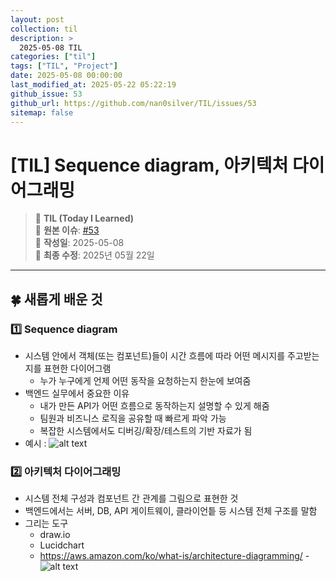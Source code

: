 ```yaml
---
layout: post
collection: til
description: >
  2025-05-08 TIL
categories: ["til"]
tags: ["TIL", "Project"]
date: 2025-05-08 00:00:00
last_modified_at: 2025-05-22 05:22:19
github_issue: 53
github_url: https://github.com/nan0silver/TIL/issues/53
sitemap: false
---
```


# [TIL] Sequence diagram, 아키텍처 다이어그래밍

> 📝 **TIL (Today I Learned)**  
> 🔗 **원본 이슈**: [#53](https://github.com/nan0silver/TIL/issues/53)  
> 📅 **작성일**: 2025-05-08  
> 🔄 **최종 수정**: 2025년 05월 22일

---

## 🍀 새롭게 배운 것

### 1️⃣ Sequence diagram

- 시스템 안에서 객체(또는 컴포넌트)들이 시간 흐름에 따라 어떤 메시지를 주고받는지를 표현한 다이어그램
  - 누가 누구에게 언제 어떤 동작을 요청하는지 한눈에 보여줌
- 백엔드 실무에서 중요한 이유
  - 내가 만든 API가 어떤 흐름으로 동작하는지 설명할 수 있게 해줌
  - 팀원과 비즈니스 로직을 공유할 때 빠르게 파악 가능
  - 복잡한 시스템에서도 디버깅/확장/테스트의 기반 자료가 됨
- 예시 : ![alt text](image.png)

### 2️⃣ 아키텍처 다이어그래밍

- 시스템 전체 구성과 컴포넌트 간 관계를 그림으로 표현한 것
- 백엔드에서는 서버, DB, API 게이트웨이, 클라이언틑 등 시스템 전체 구조를 말함
- 그리는 도구
  - draw.io
  - Lucidchart
  - https://aws.amazon.com/ko/what-is/architecture-diagramming/ -![alt text](image-1.png)
